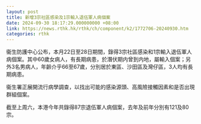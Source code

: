```yaml
---
layout: post
title: 新增3宗社區感染及1宗輸入退伍軍人病個案
date: 2024-09-30 18:17:29.000000000 +08:00
link: https://news.rthk.hk/rthk/ch/component/k2/1772706-20240930.htm
categories: rthk
---
```


衞生防護中心公布，本月22日至28日期間，錄得3宗社區感染和1宗輸入退伍軍人病個案。其中60歲女病人，有長期病患，於潛伏期内曾到内地，屬輸入個案；另外3名男病人，年齡介乎66至67歲，分別居於東區、沙田區及灣仔區，3人均有長期病患。

衞生署正展開流行病學調查，以找出可能的感染源頭、高風險接觸因素和是否出現群組個案。

截至上周六，本港今年共錄得87宗退伍軍人病個案，去年及前年分別有121及80宗。
